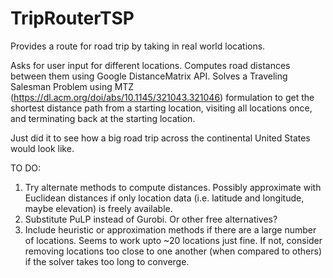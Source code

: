 # TripRouterTSP
Provides a route for road trip by taking in real world locations.

Asks for user input for different locations. Computes road distances between them using Google DistanceMatrix API. Solves a Traveling Salesman Problem using MTZ (https://dl.acm.org/doi/abs/10.1145/321043.321046) formulation to get the shortest distance path from a starting location, visiting all locations once, and terminating back at the starting location.

Just did it to see how a big road trip across the continental United States would look like.

TO DO:
1. Try alternate methods to compute distances. Possibly approximate with Euclidean distances if only location data (i.e. latitude and longitude, maybe elevation) is freely available.
2. Substitute PuLP instead of Gurobi. Or other free alternatives?
3. Include heuristic or approximation methods if there are a large number of locations. Seems to work upto ~20 locations just fine. If not, consider removing locations too close to one another (when compared to others) if the solver takes too long to converge.
